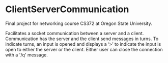 # ClientServerCommunication

Final project for networking course CS372 at Oregon State University. 

Facilitates a socket communication between a server and a client. Communication has the server and the client send messages in turns. To indicate turns, an input is opened and displays a ‘>’ to indicate the input is open to either the server or the client. Either user can close the connection with a '/q' message.
